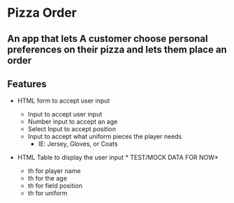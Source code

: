 # Pizza Order

## An app that lets A customer choose personal preferences on their pizza and lets them place an order

## Features

- HTML form to accept user input
  - Input to accept user input
  - Number input to accept an age
  - Select Input to accept position
  - Input to accept what uniform pieces the player needs
    - IE: Jersey, Gloves, or Coats

- HTML Table to display the user input \* TEST/MOCK DATA FOR NOW*
  - th for player name
  - th for the age
  - th for field position
  - th for uniform
